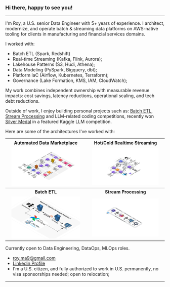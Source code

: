 ### Hi there, happy to see you!
---
I'm Roy, a U.S. senior Data Engineer with 5+ years of experience. I architect, modernize, and operate batch & streaming data platforms on AWS-native tooling for clients in manufacturing and financial services domains.

I worked with:
- Batch ETL (Spark, Redshift)
- Real-time Streaming (Kafka, Flink, Aurora); 
- Lakehouse Patterns (S3, Hudi, Athena);
- Data Modeling (PySpark, Bigquery, dbt);
- Platform IaC (Airflow, Kubernetes, Terraform);
- Governance (Lake Formation, KMS, IAM, CloudWatch);

My work combines independent ownership with measurable revenue impacts: cost savings, latency reductions, operational scaling, and tech debt reductions.

Outside of work, I enjoy building personal projects such as: [Batch ETL](https://github.com/Creative-Ataraxia/GA4-Analytical-Pipeline), [Stream Processing](https://github.com/Creative-Ataraxia/eonet-realtime-streaming) and LLM-related coding competitions, recently won  [Silver Medal](https://www.kaggle.com/certification/competitions/alexmason11/llms-you-cant-please-them-all) in a featured Kaggle LLM competition.

Here are some of the architectures I've worked with:

<table align="center">
  <tr>
    <th align="center">Automated Data Marketplace</th>
    <th align="center">Hot/Cold Realtime Streaming</th>
  </tr>
  <tr>
    <td align="center"><img src="img/Data Marketplace v3.png" width="90%"/></td>
    <td align="center"><img src="img/Dual Path Realtime Streaming v2.png" width="90%"/></td>
  </tr>
  <tr>
    <th align="center">Batch ETL</th>
    <th align="center">Stream Processing</th>
  </tr>
  <tr>
    <td align="center"><img src="img/Batch ETL Spark.png" width="90%"/></td>
    <td align="center"><img src="img/real-time analytics v3.png" width="90%"/></td>
  </tr>
</table>


Currently open to Data Engineering, DataOps, MLOps roles.
- [roy.ma9@gmail.com](mailto:roy.ma9@gmail.com)
- [Linkedin Profile](https://www.linkedin.com/in/royma/)
- I'm a U.S. citizen, and fully authorized to work in U.S. permanently, no visa sponsorships needed; open to relocation;
---
